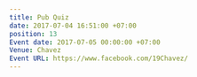```yaml
---
title: Pub Quiz
date: 2017-07-04 16:51:00 +07:00
position: 13
Event date: 2017-07-05 00:00:00 +07:00
Venue: Chavez
Event URL: https://www.facebook.com/19Chavez/
---
```


